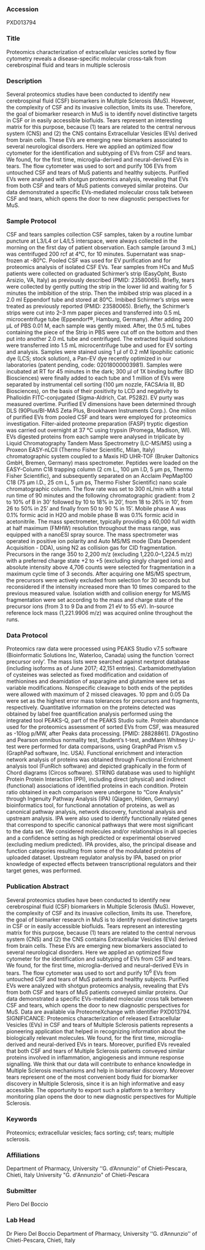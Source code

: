 ### Accession
PXD013794

### Title
Proteomics characterization of extracellular vesicles sorted by flow cytometry reveals a disease-specific molecular cross-talk from cerebrospinal fluid and tears in multiple sclerosis

### Description
Several proteomics studies have been conducted to identify new cerebrospinal fluid (CSF) biomarkers in Multiple Sclerosis (MuS). However, the complexity of CSF and its invasive collection, limits its use. Therefore, the goal of biomarker research in MuS is to identify novel distinctive targets in CSF or in easily accessible biofluids. Tears represent an interesting matrix for this purpose, because (1) tears are related to the central nervous system (CNS) and (2) the CNS contains Extracellular Vesicles (EVs) derived from brain cells. These EVs are emerging new biomarkers associated to several neurological disorders. Here we applied an optimized flow cytometer for the identification and subtyping of EVs from CSF and tears. We found, for the first time, microglia-derived and neural-derived EVs in tears. The flow cytometer was used to sort and purify 106 EVs from untouched CSF and tears of MuS patients and healthy subjects. Purified EVs were analysed with shotgun proteomics analysis, revealing that EVs from both CSF and tears of MuS patients conveyed similar proteins. Our data demonstrated a specific EVs-mediated molecular cross talk between CSF and tears, which opens the door to new diagnostic perspectives for MuS.

### Sample Protocol
CSF and tears samples collection CSF samples, taken by a routine lumbar puncture at L3/L4 or L4/L5 interspace, were always collected in the morning on the first day of patient observation. Each sample (around 3 mL) was centrifuged 200 rcf at 4°C, for 10 minutes. Supernatant was snap-frozen at -80°C. Pooled CSF was used for EV purification and for proteomics analysis of isolated CSF EVs. Tear samples from HCs and MuS patients were collected on graduated Schirmer’s strip (EasyOpht, Busto Arsizio, VA, Italy) as previously described (PMID: 23580065). Briefly, tears were collected by gently putting the strip in the lower lid and waiting for 5 minutes the imbibition of the strip. Then the imbibed strip was placed in a 2.0 ml Eppendorf tube and stored at  80°C. Imbibed Schirmer’s strips were treated as previously reported (PMID: 23580065). Briefly, the Schirmer’s strips were cut into 2–3 mm paper pieces and transferred into 0.5 mL microcentrifuge tube (Eppendorf®, Hamburg, Germany). After adding 200 µL of PBS 0.01 M, each sample was gently mixed. After, the 0.5 mL tubes containing the piece of the Strip in PBS were cut off on the bottom and then put into another 2.0 mL tube and centrifuged. The extracted liquid solutions were transferred into 1.5 mL microcentrifuge tube and used for EV sorting and analysis. Samples were stained using 1 µl of 0.2 mM lipophilic cationic dye (LCS; stock solution), a Pan-EV dye recently optimized in our laboratories (patent pending, code: 02018000003981). Samples were incubated at RT for 45 minutes in the dark; 300 µl of 1X binding buffer (BD Biosciences) were finally added to each tube and 1 million of EVs were separated by instrumental cell sorting (100 µm nozzle, FACSAria III, BD Biosciences), on the basis of their positivity to LCD and negativity to Phalloidin FITC-conjugated (Sigma-Aldrich, Cat. P5282). EV purty was measured overtime. Purified EV dimensions have been determined through DLS (90Plus/BI-MAS Zeta Plus, Brookhaven Instruments Corp.).  One milion of purified EVs from pooled CSF and tears were employed for proteomics investigation. Filter-aided proteome preparation (FASP) tryptic digestion was carried out overnight at 37 °C using trypsin (Promega, Madison, WI). EVs digested proteins from each sample were analysed in triplicate by Liquid Chromatography Tandem Mass Spectrometry (LC-MS/MS) using a Proxeon EASY-nLCII (Thermo Fisher Scientific, Milan, Italy) chromatographic system coupled to a Maxis HD UHR-TOF (Bruker Daltonics GmbH, Bremen, Germany) mass spectrometer. Peptides were loaded on the EASY-Column C18 trapping column (2 cm L., 100 µm I.D, 5 µm ps, Thermo Fisher Scientific), and subsequently separated on an Acclaim PepMap100 C18 (75 µm I.D., 25 cm L, 5 µm ps, Thermo Fisher Scientific) nano scale chromatographic column. The flow rate was set to 300 nL/min with a total run time of 90 minutes and the following chromatographic gradient: from 2 to 10% of B in 30’ followed by 10 to 18% in 20’, from 18 to 26% in 10’, from 26 to 50% in 25’ and finally from 50 to 90 % in 15’. Mobile phase A was 0.1% formic acid in H2O and mobile phase B was 0.1% formic acid in acetonitrile. The mass spectrometer, typically providing a 60,000 full width at half maximum (FMHW) resolution throughout the mass range, was equipped with a nanoESI spray source. The mass spectrometer was operated in positive ion polarity and Auto MS/MS mode (Data Dependent Acquisition - DDA), using N2 as collision gas for CID fragmentation. Precursors in the range 350 to 2,200 m/z (excluding 1,220.0–1,224.5 m/z) with a preferred charge state +2 to +5 (excluding singly charged ions) and absolute intensity above 4,706 counts were selected for fragmentation in a maximum cycle time of 3 seconds. After acquiring one MS/MS spectrum, the precursors were actively excluded from selection for 30 seconds but reconsidered if the intensity increased more than 10 times compared to the previous measured value. Isolation width and collision energy for MS/MS fragmentation were set according to the mass and charge state of the precursor ions (from 3 to 9 Da and from 21 eV to 55 eV). In-source reference lock mass (1,221.9906 m/z) was acquired online throughout the runs.

### Data Protocol
Proteomics raw data were processed using PEAKS Studio v7.5 software (Bioinformatic Solutions Inc, Waterloo, Canada) using the function ‘correct precursor only’. The mass lists were searched against nextprot database (including isoforms as of June 2017; 42,151 entries). Carbamidomethylation of cysteines was selected as fixed modification and oxidation of methionines and deamidation of asparagine and glutamine were set as variable modifications. Nonspecific cleavage to both ends of the peptides were allowed with maximum of 2 missed cleavages. 10 ppm and 0.05 Da were set as the highest error mass tolerances for precursors and fragments, respectively. Quantitative information on the proteins detected was obtained by label free quantification analysis performed using the integrated tool PEAKS-Q, part of the PEAKS Studio suite. Protein abundance used for the proteomics assessment of sorted EVs from CSF, was measured as -10log p/MW, after Peaks data processing. [PMID: 28828861]. D’Agostino and Pearson omnibus normality test, Student’s t-test, andMann Whitney U-test were performed for data comparisons, using GraphPad Prism v.5 (GraphPad software, Inc. USA). Functional enrichment and interaction network analysis of proteins was obtained through Functional Enrichment analysis tool (FunRich software) and depicted graphically in the form of Chord diagrams (Circos software). STRING database was used to highlight Protein Protein Interaction (PPI), including direct (physical) and indirect (functional) associations of identified proteins in each condition. Protein ratio obtained in each comparison were undergone to “Core Analysis” through Ingenuity Pathway Analysis (IPA) (Qiagen, Hilden, Germany) bioinformatics tool, for functional annotation of proteins, as well as canonical pathway analysis, network discovery, functional analysis and upstream analysis. IPA were also used to identify functionally related genes that correspond to specific canonical pathways that were most significant to the data set. We considered molecules and/or relationships in all species and a confidence setting as high predicted or experimental observed (excluding medium predicted).  IPA provides, also, the principal disease and function categories resulting from some of the modulated proteins of uploaded dataset.  Upstream regulator analysis by IPA, based on prior knowledge of expected effects between transcriptional regulators and their target genes, was performed.

### Publication Abstract
Several proteomics studies have been conducted to identify new cerebrospinal fluid (CSF) biomarkers in Multiple Sclerosis (MuS). However, the complexity of CSF and its invasive collection, limits its use. Therefore, the goal of biomarker research in MuS is to identify novel distinctive targets in CSF or in easily accessible biofluids. Tears represent an interesting matrix for this purpose, because (1) tears are related to the central nervous system (CNS) and (2) the CNS contains Extracellular Vesicles (EVs) derived from brain cells. These EVs are emerging new biomarkers associated to several neurological disorders. Here we applied an optimized flow cytometer for the identification and subtyping of EVs from CSF and tears. We found, for the first time, microglia-derived and neural-derived EVs in tears. The flow cytometer was used to sort and purify 10<sup>6</sup> EVs from untouched CSF and tears of MuS patients and healthy subjects. Purified EVs were analyzed with shotgun proteomics analysis, revealing that EVs from both CSF and tears of MuS patients conveyed similar proteins. Our data demonstrated a specific EVs-mediated molecular cross talk between CSF and tears, which opens the door to new diagnostic perspectives for MuS. Data are available via ProteomeXchange with identifier PXD013794. SIGNIFICANCE: Proteomics characterization of released Extracellular Vesicles (EVs) in CSF and tears of Multiple Sclerosis patients represents a pioneering application that helped in recognizing information about the biologically relevant molecules. We found, for the first time, microglia-derived and neural-derived EVs in tears. Moreover, purified EVs revealed that both CSF and tears of Multiple Sclerosis patients conveyed similar proteins involved in inflammation, angiogenesis and immune response signalling. We think that our data will contribute to enhance knowledge in Multiple Sclerosis mechanisms and help in biomarker discovery. Moreover tears represent one of the most convenient body fluid for biomarker discovery in Multiple Sclerosis, since it is an high informative and easy accessible. The opportunity to export such a platform to a territory monitoring plan opens the door to new diagnostic perspectives for Multiple Sclerosis.

### Keywords
Proteomics; extracellular vesicles; facs sorting; csf; tears; multiple sclerosis.

### Affiliations
Department of Pharmacy, University ‘‘G. d’Annunzio’’ of Chieti-Pescara, Chieti, Italy
University "G. d'Annunzio" of Chieti-Pescara 

### Submitter
Piero Del Boccio

### Lab Head
Dr Piero Del Boccio
Department of Pharmacy, University ‘‘G. d’Annunzio’’ of Chieti-Pescara, Chieti, Italy


